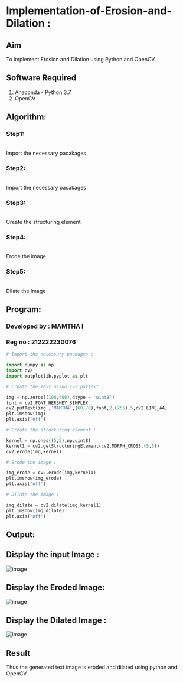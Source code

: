 # Implementation-of-Erosion-and-Dilation :
## Aim
To implement Erosion and Dilation using Python and OpenCV.
## Software Required
1. Anaconda - Python 3.7
2. OpenCV
## Algorithm:
### Step1:
<br>Import the necessary pacakages


### Step2:
<br>Import the necessary pacakages

### Step3:
<br>Create the structuring element

### Step4:
<br>Erode the image

### Step5:
<br>Dilate the Image

 
## Program:
### Developed by : MAMTHA I
### Reg no : 212222230076

``` Python
# Import the necessary packages :

import numpy as np
import cv2
import matplotlib.pyplot as plt

# Create the Text using cv2.putText :

img = np.zeros((100,400),dtype = 'uint8')
font = cv2.FONT_HERSHEY_SIMPLEX
cv2.putText(img ,'MAMTHA',(60,70),font,2,(255),5,cv2.LINE_AA)
plt.imshow(img)
plt.axis('off')

# Create the structuring element :

kernel = np.ones((5,5),np.uint8)
kernel1 = cv2.getStructuringElement(cv2.MORPH_CROSS,(5,5))
cv2.erode(img,kernel)

# Erode the image :

img_erode = cv2.erode(img,kernel1)
plt.imshow(img_erode)
plt.axis('off')

# Dilate the image :

img_dilate = cv2.dilate(img,kernel1)
plt.imshow(img_dilate)
plt.axis('off')

```
## Output:

## Display the input Image :

![image](https://github.com/Mamthaiyappaprabu/erosion--dilation/assets/119393563/5ae603be-89fe-4c29-97f1-4a233d9ae49a)



## Display the Eroded Image:
![image](https://github.com/Mamthaiyappaprabu/erosion--dilation/assets/119393563/c59971ed-5805-486a-a115-35187ca7114b)


## Display the Dilated Image :
![image](https://github.com/Mamthaiyappaprabu/erosion--dilation/assets/119393563/a5548d54-ea31-4441-8481-b6291367409e)


## Result
Thus the generated text image is eroded and dilated using python and OpenCV.
